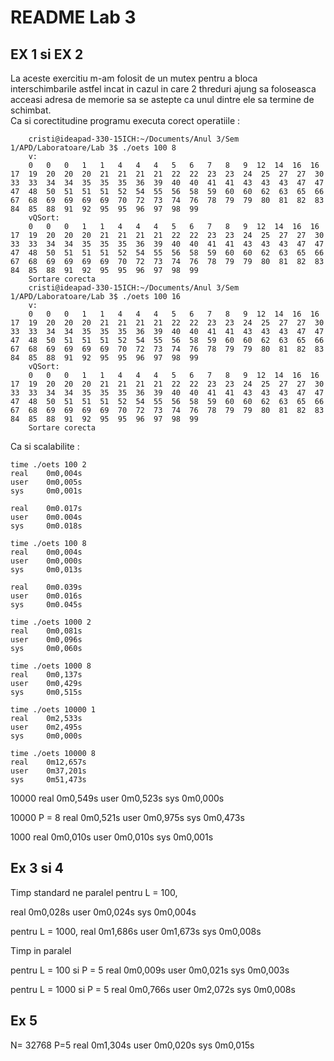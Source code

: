 # README Lab 3

## EX 1 si EX 2

La aceste exercitiu m-am folosit de un mutex pentru a bloca interschimbarile astfel incat in cazul in care 2 threduri ajung sa foloseasca acceasi adresa de memorie sa se astepte ca unul dintre ele sa termine de schimbat.  
Ca si corectitudine programu executa corect operatiile :

        cristi@ideapad-330-15ICH:~/Documents/Anul 3/Sem 1/APD/Laboratoare/Lab 3$ ./oets 100 8
        v:
        0   0   0   1   1   4   4   4   5   6   7   8   9  12  14  16  16  17  19  20  20  20  21  21  21  21  22  22  23  23  24  25  27  27  30  33  33  34  34  35  35  35  36  39  40  40  41  41  43  43  43  47  47  47  48  50  51  51  51  52  54  55  56  58  59  60  60  62  63  65  66  67  68  69  69  69  69  70  72  73  74  76  78  79  79  80  81  82  83  84  85  88  91  92  95  95  96  97  98  99
        vQSort:
        0   0   0   1   1   4   4   4   5   6   7   8   9  12  14  16  16  17  19  20  20  20  21  21  21  21  22  22  23  23  24  25  27  27  30  33  33  34  34  35  35  35  36  39  40  40  41  41  43  43  43  47  47  47  48  50  51  51  51  52  54  55  56  58  59  60  60  62  63  65  66  67  68  69  69  69  69  70  72  73  74  76  78  79  79  80  81  82  83  84  85  88  91  92  95  95  96  97  98  99
        Sortare corecta
        cristi@ideapad-330-15ICH:~/Documents/Anul 3/Sem 1/APD/Laboratoare/Lab 3$ ./oets 100 16
        v:
        0   0   0   1   1   4   4   4   5   6   7   8   9  12  14  16  16  17  19  20  20  20  21  21  21  21  22  22  23  23  24  25  27  27  30  33  33  34  34  35  35  35  36  39  40  40  41  41  43  43  43  47  47  47  48  50  51  51  51  52  54  55  56  58  59  60  60  62  63  65  66  67  68  69  69  69  69  70  72  73  74  76  78  79  79  80  81  82  83  84  85  88  91  92  95  95  96  97  98  99
        vQSort:
        0   0   0   1   1   4   4   4   5   6   7   8   9  12  14  16  16  17  19  20  20  20  21  21  21  21  22  22  23  23  24  25  27  27  30  33  33  34  34  35  35  35  36  39  40  40  41  41  43  43  43  47  47  47  48  50  51  51  51  52  54  55  56  58  59  60  60  62  63  65  66  67  68  69  69  69  69  70  72  73  74  76  78  79  79  80  81  82  83  84  85  88  91  92  95  95  96  97  98  99
        Sortare corecta

Ca si scalabilite :

    time ./oets 100 2
    real    0m0,004s
    user    0m0,005s
    sys     0m0,001s

    real    0m0.017s
    user    0m0.004s
    sys     0m0.018s

    time ./oets 100 8
    real    0m0,004s
    user    0m0,000s
    sys     0m0,013s

    real    0m0.039s
    user    0m0.016s
    sys     0m0.045s

    time ./oets 1000 2
    real    0m0,081s
    user    0m0,096s
    sys     0m0,060s

    time ./oets 1000 8
    real    0m0,137s
    user    0m0,429s
    sys     0m0,515s

    time ./oets 10000 1
    real    0m2,533s
    user    0m2,495s
    sys     0m0,000s

    time ./oets 10000 8
    real    0m12,657s
    user    0m37,201s
    sys     0m51,473s

10000
real 0m0,549s
user 0m0,523s
sys 0m0,000s

10000 P = 8
real 0m0,521s
user 0m0,975s
sys 0m0,473s

1000
real 0m0,010s
user 0m0,010s
sys 0m0,001s

## Ex 3 si 4

Timp standard ne paralel
pentru L = 100,

real 0m0,028s
user 0m0,024s
sys 0m0,004s

pentru L = 1000,
real 0m1,686s
user 0m1,673s
sys 0m0,008s

Timp in paralel

pentru L = 100 si P = 5
real 0m0,009s
user 0m0,021s
sys 0m0,003s

pentru L = 1000 si P = 5
real 0m0,766s
user 0m2,072s
sys 0m0,008s

## Ex 5

N= 32768 P=5
real 0m1,304s
user 0m0,020s
sys 0m0,015s
